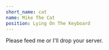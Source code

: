 ```yaml
---
short_name: cat
name: Mike The Cat
position: Lying On The Keyboard
---
```

Please feed me or I'll drop your server.
